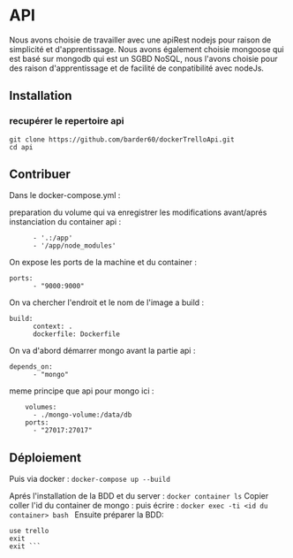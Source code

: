 # API
Nous avons choisie de travailler avec une apiRest nodejs pour raison de simplicité et d'apprentissage.
Nous avons également choisie mongoose qui est basé sur mongodb qui est un SGBD NoSQL, nous l'avons choisie pour des raison d'apprentissage et de facilité de conpatibilité avec nodeJs.

## Installation
### recupérer le repertoire api
```
git clone https://github.com/barder60/dockerTrelloApi.git
cd api 
```

## Contribuer
Dans le docker-compose.yml :

preparation du volume qui va enregistrer 
les modifications avant/aprés instanciation du container api :

``` volumes:
      - '.:/app'
      - '/app/node_modules' 
```
On expose les ports de la machine et du container :

```
ports:
      - "9000:9000"
```
On va chercher l'endroit et le nom de l'image a build :
```
build:
      context: .
      dockerfile: Dockerfile
```
On va d'abord démarrer mongo avant la partie api :
```
depends_on: 
      - "mongo"
```

meme principe que api pour mongo ici : 
```
    volumes:
      - ./mongo-volume:/data/db
    ports:
      - "27017:27017"
```


## Déploiement

Puis via docker :
``` docker-compose up --build ```

Aprés l'installation de la BDD et du server :
``` docker container ls ```
Copier coller l'id du container de mongo :
puis écrire :
```docker exec -ti <id du container> bash ```
Ensuite préparer la BDD:
``` mongo
use trello 
exit 
exit ```
